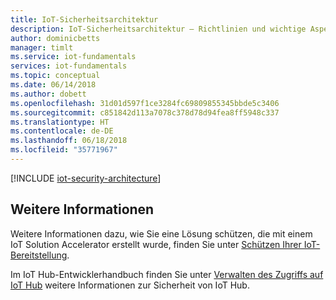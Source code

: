 ```yaml
---
title: IoT-Sicherheitsarchitektur
description: IoT-Sicherheitsarchitektur – Richtlinien und wichtige Aspekte
author: dominicbetts
manager: timlt
ms.service: iot-fundamentals
services: iot-fundamentals
ms.topic: conceptual
ms.date: 06/14/2018
ms.author: dobett
ms.openlocfilehash: 31d01d597f1ce3284fc69809855345bbde5c3406
ms.sourcegitcommit: c851842d113a7078c378d78d94fea8ff5948c337
ms.translationtype: HT
ms.contentlocale: de-DE
ms.lasthandoff: 06/18/2018
ms.locfileid: "35771967"
---
```

[!INCLUDE [iot-security-architecture](../../includes/iot-security-architecture.md)]

## <a name="see-also"></a>Weitere Informationen
Weitere Informationen dazu, wie Sie eine Lösung schützen, die mit einem IoT Solution Accelerator erstellt wurde, finden Sie unter [Schützen Ihrer IoT-Bereitstellung][lnk-security-deployment].

Im IoT Hub-Entwicklerhandbuch finden Sie unter [Verwalten des Zugriffs auf IoT Hub][lnk-devguide-security] weitere Informationen zur Sicherheit von IoT Hub.

[lnk-security-deployment]: iot-security-deployment.md
[lnk-devguide-security]: /azure/iot-hub/iot-hub-devguide-security.md